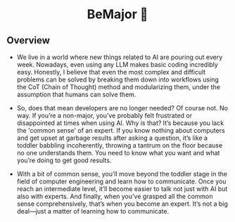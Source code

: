 <div align="center">

# BeMajor 🌟

</div>

## Overview
- We live in a world where new things related to AI are pouring out every week. Nowadays, even using any LLM makes basic coding incredibly easy. Honestly, I believe that even the most complex and difficult problems can be solved by breaking them down into workflows using the CoT (Chain of Thought) method and modularizing them, under the assumption that humans can solve them. 

- So, does that mean developers are no longer needed? Of course not. No way. If you’re a non-major, you’ve probably felt frustrated or disappointed at times when using AI. Why is that? It’s because you lack the 'common sense' of an expert. If you know nothing about computers and get upset at garbage results after asking a question, it’s like a toddler babbling incoherently, throwing a tantrum on the floor because no one understands them. You need to know what you want and what you’re doing to get good results. 

- With a bit of common sense, you’ll move beyond the toddler stage in the field of computer engineering and learn how to communicate. Once you reach an intermediate level, it’ll become easier to talk not just with AI but also with experts. And finally, when you’ve grasped all the common sense comprehensively, that’s when you become an expert. It’s not a big deal—just a matter of learning how to communicate.
